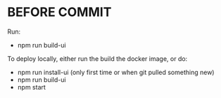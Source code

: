 # BEFORE COMMIT

Run:
 - npm run build-ui

To deploy locally, either run the build the docker image, or do:
  - npm run install-ui (only first time or when git pulled something new)
  - npm run build-ui
  - npm start